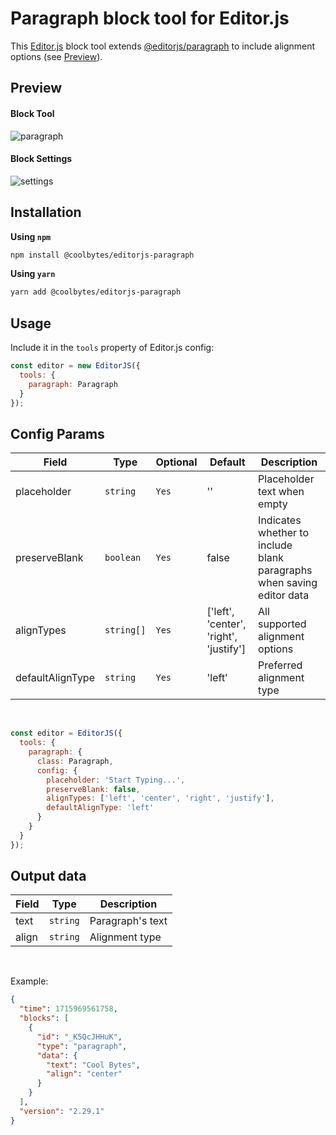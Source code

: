 # Paragraph block tool for Editor.js

This [Editor.js](https://editorjs.io/) block tool extends [@editorjs/paragraph](https://github.com/editor-js/paragraph) to include alignment options (see [Preview](https://github.com/CoolBytesIN/editorjs-paragraph?tab=readme-ov-file#preview)).

## Preview

#### Block Tool
![paragraph](https://api.coolbytes.in/media/handle/view/image/298/)

#### Block Settings
![settings](https://api.coolbytes.in/media/handle/view/image/299/)

## Installation

**Using `npm`**

```sh
npm install @coolbytes/editorjs-paragraph
```

**Using `yarn`**

```sh
yarn add @coolbytes/editorjs-paragraph
```

## Usage

Include it in the `tools` property of Editor.js config:

```js
const editor = new EditorJS({
  tools: {
    paragraph: Paragraph
  }
});
```

## Config Params

|Field|Type|Optional|Default|Description|
|---|---|---|---|---|
|placeholder|`string`|`Yes`|''|Placeholder text when empty|
|preserveBlank|`boolean`|`Yes`|false|Indicates whether to include blank paragraphs when saving editor data|
|alignTypes|`string[]`|`Yes`|['left', 'center', 'right', 'justify']|All supported alignment options|
|defaultAlignType|`string`|`Yes`|'left'|Preferred alignment type|

&nbsp;

```js
const editor = EditorJS({
  tools: {
    paragraph: {
      class: Paragraph,
      config: {
        placeholder: 'Start Typing...',
        preserveBlank: false,
        alignTypes: ['left', 'center', 'right', 'justify'],
        defaultAlignType: 'left'
      }
    }
  }
});
```

## Output data

|Field|Type|Description|
|---|---|---|
|text|`string`|Paragraph's text|
|align|`string`|Alignment type|

&nbsp;

Example:

```json
{
  "time": 1715969561758,
  "blocks": [
    {
      "id": "_K5QcJHHuK",
      "type": "paragraph",
      "data": {
        "text": "Cool Bytes",
        "align": "center"
      }
    }
  ],
  "version": "2.29.1"
}
```
